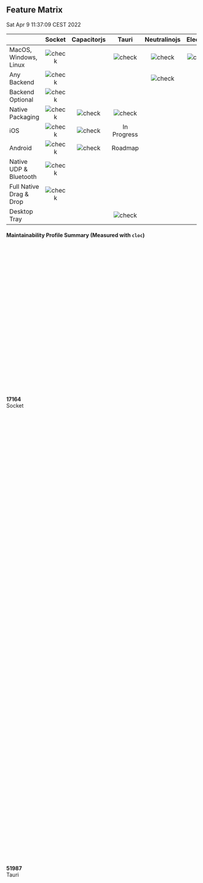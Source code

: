 ## Feature Matrix
<time>Sat Apr  9 11:37:09 CEST 2022</time>

|                         | Socket                                | Capacitorjs                           | Tauri                                 | Neutralinojs                          | Electron |
| :---                    | :---:                                 | :---:                                 | :---:                                 | :---:                                 | :---:    |
| MacOS, Windows, Linux   | ![check](/images/icons/checkmark.svg) |                                       | ![check](/images/icons/checkmark.svg) | ![check](/images/icons/checkmark.svg) | ![check](/images/icons/checkmark.svg) |
| Any Backend             | ![check](/images/icons/checkmark.svg) |                                       |                                       | ![check](/images/icons/checkmark.svg) | |
| Backend Optional        | ![check](/images/icons/checkmark.svg) |                                       |                                       |                                       | |
| Native Packaging        | ![check](/images/icons/checkmark.svg) | ![check](/images/icons/checkmark.svg) | ![check](/images/icons/checkmark.svg) |                                       | |
| iOS                     | ![check](/images/icons/checkmark.svg) | ![check](/images/icons/checkmark.svg) | In Progress                           |                                       | |
| Android                 | ![check](/images/icons/checkmark.svg) | ![check](/images/icons/checkmark.svg) | Roadmap                               |                                       | |
| Native UDP & Bluetooth  | ![check](/images/icons/checkmark.svg) |                                       |                                       |                                       | |
| Full Native Drag & Drop | ![check](/images/icons/checkmark.svg) |                                       |                                       |                                       | |
| Desktop Tray            |                                       |                                       | ![check](/images/icons/checkmark.svg) |                                       | |

#### Maintainability Profile Summary (Measured with `cloc`)

<div class="complexity">
  <div><div style="height: 10.216362608255707%;"></div><b>17164</b><br/>Socket</div>
  <div><div style="height: 30.943721913038303%;"></div><b>51987</b><br/>Tauri</div>
  <div><div style="height: 100%;"></div><b>168005</b><br/>Neutralinojs</div>
  <div><div style="height: 87.00038689324722%;"></div><b>146165</b><br/>Electron</div>
</div>

#### Memory Profile Summary (Desktop only, measured with `mprof`)

<div class="complexity">
  <div><div style="height: 51.2962962962963%;"></div><b>&plusmn;55.4</b><br/>Socket</div>
  <div><div style="height: 78.70370370370371%;"></div><b>&plusmn;85Mb</b><br/>Tauri</div>
  <div><div style="height: 100%;"></div><b>&plusmn;108Mb</b><br/>Capacitorjs</div>
  <div><div style="height: 100%;"></div><b>&plusmn;108Mb</b><br/>Electron</div>
</div>

> Note: `capacitorjs` uses electron, so we don't include it in the tests.

> Note: `mprof` was also run for periods of up to 1 hour. Also, the `uss` and
`pss` backends yielded results that are relative to the default backend.

## Socket
<time>Mon Jan  2 13:44:43 CET 2023</time>

### Maintainability Profile
```
cloc src test
```

```text
Language                     files          blank        comment           code
-------------------------------------------------------------------------------
C++                             21           2367            598          11369
C/C++ Header                    11            668            203           4124
Objective-C++                    2            290             72           1017
Kotlin                           5            153             43            608
Bourne Shell                     1             16              9             46
-------------------------------------------------------------------------------
SUM:                            40           3494            925          17164
```

### Memory Profile

![socket-mprof](/images/mprof/socket-mprof.png)


## Neutralinojs
<time>Sat Mar 26 13:54:19 CET 2022</time>

### Maintainability Profile

```
cloc *.cpp *.h schemas server spec api auth bin lib
```

```text
Language                     files          blank        comment           code
-------------------------------------------------------------------------------
C/C++ Header                   712          29657          53250         131218
C++                            146           4920           2594          28487
JSON                             8              0              0           2627
JavaScript                      18            259             32           2486
Perl                             6            233            174           1869
make                             3             12              1            701
Objective-C++                    1             64             15            267
m4                               1             31              0            213
HTML                             2              0              0             38
Text                             2              6              0             37
Bourne Shell                     1             10             14             31
Markdown                         1              8              0             17
CSS                              1              2              0             12
CMake                            1              0              0              2
-------------------------------------------------------------------------------
SUM:                           903          35202          56080         168005
```

### Memory Profile

![tauri-mprof](/images/mprof/tauri-mprof.png)


## Tauri
<time>Mon Jan  2 13:58:36 CET 2023</time>

### Maintainability Profile
```
cloc core tooling
```

```text
Language                      files          blank        comment           code
--------------------------------------------------------------------------------
Rust                            174           4995           7961          36454
Markdown                         42           1336              1           4747
JSON                             37              0              0           4126
TypeScript                       27            383           3490           2994
JavaScript                       29            176            165           1186
TOML                             23             99             24            926
Bourne Again Shell                2             67             57            429
WiX source                        1             36             11            264
YAML                              8             38              0            261
HTML                              8             14              0            220
XML                               4              0              5            163
CSS                               2             17              0             92
Svelte                            2             15              0             61
PowerShell                        2              6             11             34
Bourne Shell                      2              4              4             18
SVG                               3              0              0              8
Standard ML                       3              0              0              3
Text                              1              0              0              1
--------------------------------------------------------------------------------
SUM:                            370           7186          11729          51987
```

### Memory Profile

![tauri-mprof](/images/mprof/tauri-mprof.png)

## Electron
<time>Mon Jan  2 13:58:36 CET 2023</time>

### Maintainability Profile
```
cloc *.json lib shell patches typings
```

```text
Language                     files          blank        comment           code
-------------------------------------------------------------------------------
C++                            340          11205           5078          56376
TypeScript                     173           5881           1843          39940
C/C++ Header                   358           5530           3382          18148
diff                           214           2058           8277          13594
Objective-C++                   56           1950           1000           8839
HTML                           175            318              9           4290
JavaScript                     196            424            153           2798
JSON                            78             22              0           1478
XML                              7              0              8            357
Markdown                         3             34              0            116
Bourne Shell                     1             16              5            106
Mojo                             2             21             13             70
Python                           2              0              0             23
IDL                              1              3              0             20
CSS                              3              0              0              7
Text                             2              0              0              2
CoffeeScript                     1              0              0              1
-------------------------------------------------------------------------------
SUM:                          1612          27462          19768         146165
```

### Memory Profile

![electron-mprof](/images/mprof/electron-mprof.png)
